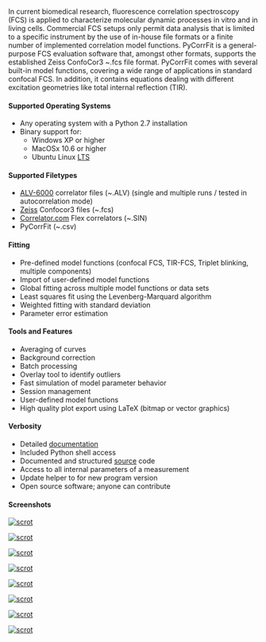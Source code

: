 In current biomedical research, fluorescence correlation spectroscopy (FCS) is  applied
to characterize molecular dynamic processes in vitro and in living cells.  Commercial
FCS setups only permit data analysis that is limited to  a specific instrument by
the use of in-house file formats or a  finite number of implemented correlation
model functions. PyCorrFit is a general-purpose FCS evaluation software that,
amongst other formats, supports the established Zeiss ConfoCor3 ~.fcs  file format.
PyCorrFit comes with several built-in model functions, covering a wide range of
applications in standard confocal FCS. In addition, it contains equations dealing
with different excitation geometries like total internal reflection (TIR).

#### Supported Operating Systems
- Any operating system with a Python 2.7 installation
- Binary support for:
  - Windows XP or higher
  - MacOSx 10.6 or higher
  - Ubuntu Linux [LTS](https://wiki.ubuntu.com/LTS)

#### Supported Filetypes
- [ALV-6000](http://www.alvgmbh.de/) correlator files (~.ALV) (single and multiple runs / tested in autocorrelation mode) 
- [Zeiss](http://microscopy.zeiss.com/microscopy/en_us/products/confocal-microscopes.html) Confocor3 files (~.fcs)
- [Correlator.com](http://correlator.com/) Flex correlators (~.SIN) 
- PyCorrFit (~.csv)  

#### Fitting
- Pre-defined model functions (confocal FCS, TIR-FCS, Triplet blinking, multiple components)
- Import of user-defined model functions 
- Global fitting across multiple model functions or data sets
- Least squares fit using the Levenberg-Marquard algorithm
- Weighted fitting with standard deviation
- Parameter error estimation 


#### Tools and Features
- Averaging of curves
- Background correction
- Batch processing
- Overlay tool to identify outliers
- Fast simulation of model parameter behavior
- Session management
- User-defined model functions
- High quality plot export using LaTeX (bitmap or vector graphics)


#### Verbosity
- Detailed [documentation](https://github.com/paulmueller/PyCorrFit/raw/master/PyCorrFit_doc.pdf)
- Included Python shell access
- Documented and structured [source](https://github.com/paulmueller/PyCorrFit/tree/master/src) code
- Access to all internal parameters of a measurement
- Update helper to for new program version
- Open source software; anyone can contribute


#### Screenshots
[ ![scrot](./images/Screenshot_Desktop_Win.png) ](./images/Screenshot_Desktop_Win.png "Desktop (Windows)")

[ ![scrot](./images/Screenshot_Desktop_Mac.png) ](./images/Screenshot_Desktop_Mac.png "Desktop (Mac OSx)")

[ ![scrot](./images/Screenshot_Desktop.png) ](./images/Screenshot_Desktop.png "Desktop (Ubuntu)")

[ ![scrot](./images/Screenshot_Desktop_Raspbian_Jessie.png) ](./images/Screenshot_Desktop_Raspbian_Jessie.png "PyCorrFit on the Raspberry Pi!")

[ ![scrot](./images/Screenshot_Main.png) ](./images/Screenshot_Main.png "Main Window")

[ ![scrot](./images/Screenshot_Graphics_output.png) ](./images/Screenshot_Graphics_output.png "Graphics  output  (matplotlib)")

[ ![scrot](./images/Screenshot_Select_curves.png) ](./images/Screenshot_Select_curves.png "Curve  selection")

[ ![scrot](./images/Screenshot_Trace_view.png) ](./images/Screenshot_Trace_view.png "Trace  view")
